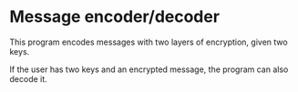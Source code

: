 # Message encoder/decoder

This program encodes messages with two layers of encryption, given two keys.

If the user has two keys and an encrypted message, the program can also decode it.